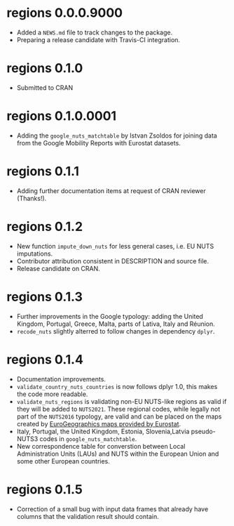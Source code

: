 # regions 0.0.0.9000

* Added a `NEWS.md` file to track changes to the package.
* Preparing a release candidate with Travis-CI integration.

# regions 0.1.0
* Submitted to CRAN

# regions 0.1.0.0001
* Adding the `google_nuts_matchtable` by Istvan Zsoldos for joining data from the Google Mobility Reports with Eurostat datasets.

# regions 0.1.1
* Adding further documentation items at request of CRAN reviewer (Thanks!).

# regions 0.1.2 
* New function `impute_down_nuts` for less general cases, i.e. EU NUTS imputations.
* Contributor attribution consistent in DESCRIPTION and source file. 
* Release candidate on CRAN.

# regions 0.1.3 
* Further improvements in the Google typology: adding the United Kingdom, Portugal, Greece, Malta, parts of Lativa, Italy and Réunion.
* `recode_nuts` slightly alterred to follow changes in dependency `dplyr`. 

# regions 0.1.4
* Documentation improvements.
* `validate_country_nuts_countries` is now follows dplyr 1.0, this makes the code more readable.
* `validate_nuts_regions` is validating non-EU NUTS-like regions as valid if they will be added to `NUTS2021`. These regional codes, while legally not part of the `NUTS2016` typology, are valid and can be placed on the maps created by [EuroGeographics maps provided by Eurostat](https://ec.europa.eu/eurostat/web/gisco/geodata/reference-data/administrative-units-statistical-units/nuts).
* Italy, Portugal, the United Kingdom, Estonia, Slovenia,Latvia pseudo-NUTS3 codes in `google_nuts_matchtable`.
* New correspondence table for converstion between Local Administration Units (LAUs) and NUTS within the European Union and some other European countries.

# regions 0.1.5
* Correction of a small bug with input data frames that already have columns that the validation result should contain. 